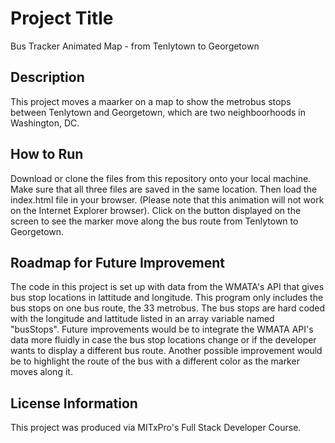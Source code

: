 # Project Title
Bus Tracker Animated Map - from Tenlytown to Georgetown 

## Description 
This project moves a maarker on a map to show the metrobus stops between Tenlytown and Georgetown, which are two neighboorhoods in Washington, DC. 

## How to Run
Download or clone the files from this repository onto your local machine. Make sure that all three files are saved in the same location. Then load the index.html file in your browser. (Please note that this animation will not work on the Internet Explorer browser). Click on the button displayed on the screen to see the marker move along the bus route from Tenlytown to Georgetown. 

## Roadmap for Future Improvement
The code in this project is set up with data from the WMATA's API that gives bus stop locations in lattitude and longitude. This program only includes the bus stops on one bus route, the 33 metrobus. The bus stops are hard coded with the longitude and lattitude listed in an array variable named "busStops". Future improvements would be to integrate the WMATA API's data more fluidly in case the bus stop locations change or if the developer wants to display a different bus route. Another possible improvement would be to highlight the route of the bus with a different color as the marker moves along it. 

## License Information 
This project was produced via MITxPro's Full Stack Developer Course. 
